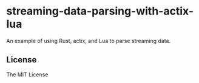 # streaming-data-parsing-with-actix-lua

An example of using Rust, actix, and Lua to parse streaming data.

## License

The MIT License